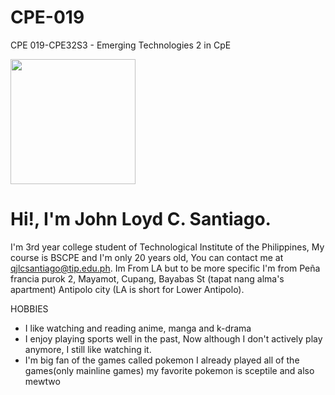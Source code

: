 # CPE-019
CPE 019-CPE32S3 - Emerging Technologies 2 in CpE

<img src="https://github.com/santiagojlc/CPE-019/assets/157887590/4a4762b7-7f2a-474d-a392-fc94de40f81a" width="200" />

Hi!, I'm John Loyd C. Santiago.
======================================

I'm 3rd year college student of Technological Institute of the Philippines, My course is BSCPE and I'm only 20 years old, You can contact me at [qjlcsantiago@tip.edu.ph](mailto:qjlcsantiago@tip.edu.ph). Im From LA but to be more specific I'm from Peña francia purok 2, Mayamot, Cupang, Bayabas St (tapat nang alma's apartment) Antipolo city (LA is short for Lower Antipolo).

HOBBIES
* I like watching and reading anime, manga and k-drama
* I enjoy playing sports well in the past, Now although I don't actively play anymore, I still like watching it.
* I'm big fan of the games called pokemon I already played all of the games(only mainline games) my favorite pokemon is sceptile and also mewtwo



